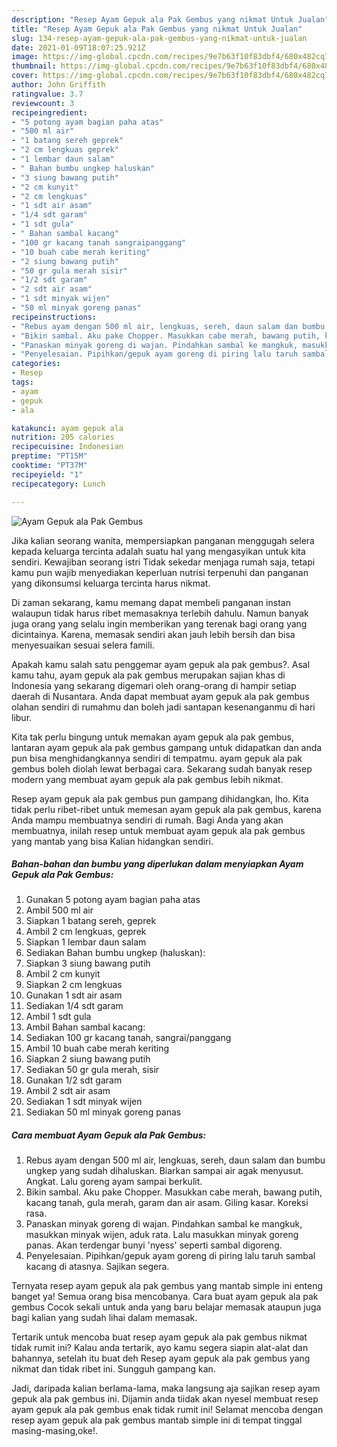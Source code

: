 ```yaml
---
description: "Resep Ayam Gepuk ala Pak Gembus yang nikmat Untuk Jualan"
title: "Resep Ayam Gepuk ala Pak Gembus yang nikmat Untuk Jualan"
slug: 134-resep-ayam-gepuk-ala-pak-gembus-yang-nikmat-untuk-jualan
date: 2021-01-09T18:07:25.921Z
image: https://img-global.cpcdn.com/recipes/9e7b63f10f83dbf4/680x482cq70/ayam-gepuk-ala-pak-gembus-foto-resep-utama.jpg
thumbnail: https://img-global.cpcdn.com/recipes/9e7b63f10f83dbf4/680x482cq70/ayam-gepuk-ala-pak-gembus-foto-resep-utama.jpg
cover: https://img-global.cpcdn.com/recipes/9e7b63f10f83dbf4/680x482cq70/ayam-gepuk-ala-pak-gembus-foto-resep-utama.jpg
author: John Griffith
ratingvalue: 3.7
reviewcount: 3
recipeingredient:
- "5 potong ayam bagian paha atas"
- "500 ml air"
- "1 batang sereh geprek"
- "2 cm lengkuas geprek"
- "1 lembar daun salam"
- " Bahan bumbu ungkep haluskan"
- "3 siung bawang putih"
- "2 cm kunyit"
- "2 cm lengkuas"
- "1 sdt air asam"
- "1/4 sdt garam"
- "1 sdt gula"
- " Bahan sambal kacang"
- "100 gr kacang tanah sangraipanggang"
- "10 buah cabe merah keriting"
- "2 siung bawang putih"
- "50 gr gula merah sisir"
- "1/2 sdt garam"
- "2 sdt air asam"
- "1 sdt minyak wijen"
- "50 ml minyak goreng panas"
recipeinstructions:
- "Rebus ayam dengan 500 ml air, lengkuas, sereh, daun salam dan bumbu ungkep yang sudah dihaluskan. Biarkan sampai air agak menyusut. Angkat. Lalu goreng ayam sampai berkulit."
- "Bikin sambal. Aku pake Chopper. Masukkan cabe merah, bawang putih, kacang tanah, gula merah, garam dan air asam. Giling kasar. Koreksi rasa."
- "Panaskan minyak goreng di wajan. Pindahkan sambal ke mangkuk, masukkan minyak wijen, aduk rata. Lalu masukkan minyak goreng panas. Akan terdengar bunyi &#39;nyess&#39; seperti sambal digoreng."
- "Penyelesaian. Pipihkan/gepuk ayam goreng di piring lalu taruh sambal kacang di atasnya. Sajikan segera."
categories:
- Resep
tags:
- ayam
- gepuk
- ala

katakunci: ayam gepuk ala 
nutrition: 205 calories
recipecuisine: Indonesian
preptime: "PT15M"
cooktime: "PT37M"
recipeyield: "1"
recipecategory: Lunch

---
```



![Ayam Gepuk ala Pak Gembus](https://img-global.cpcdn.com/recipes/9e7b63f10f83dbf4/680x482cq70/ayam-gepuk-ala-pak-gembus-foto-resep-utama.jpg)

Jika kalian seorang wanita, mempersiapkan panganan menggugah selera kepada keluarga tercinta adalah suatu hal yang mengasyikan untuk kita sendiri. Kewajiban seorang istri Tidak sekedar menjaga rumah saja, tetapi kamu pun wajib menyediakan keperluan nutrisi terpenuhi dan panganan yang dikonsumsi keluarga tercinta harus nikmat.

Di zaman  sekarang, kamu memang dapat membeli panganan instan walaupun tidak harus ribet memasaknya terlebih dahulu. Namun banyak juga orang yang selalu ingin memberikan yang terenak bagi orang yang dicintainya. Karena, memasak sendiri akan jauh lebih bersih dan bisa menyesuaikan sesuai selera famili. 



Apakah kamu salah satu penggemar ayam gepuk ala pak gembus?. Asal kamu tahu, ayam gepuk ala pak gembus merupakan sajian khas di Indonesia yang sekarang digemari oleh orang-orang di hampir setiap daerah di Nusantara. Anda dapat membuat ayam gepuk ala pak gembus olahan sendiri di rumahmu dan boleh jadi santapan kesenanganmu di hari libur.

Kita tak perlu bingung untuk memakan ayam gepuk ala pak gembus, lantaran ayam gepuk ala pak gembus gampang untuk didapatkan dan anda pun bisa menghidangkannya sendiri di tempatmu. ayam gepuk ala pak gembus boleh diolah lewat berbagai cara. Sekarang sudah banyak resep modern yang membuat ayam gepuk ala pak gembus lebih nikmat.

Resep ayam gepuk ala pak gembus pun gampang dihidangkan, lho. Kita tidak perlu ribet-ribet untuk memesan ayam gepuk ala pak gembus, karena Anda mampu membuatnya sendiri di rumah. Bagi Anda yang akan membuatnya, inilah resep untuk membuat ayam gepuk ala pak gembus yang mantab yang bisa Kalian hidangkan sendiri.

<!--inarticleads1-->

##### Bahan-bahan dan bumbu yang diperlukan dalam menyiapkan Ayam Gepuk ala Pak Gembus:

1. Gunakan 5 potong ayam bagian paha atas
1. Ambil 500 ml air
1. Siapkan 1 batang sereh, geprek
1. Ambil 2 cm lengkuas, geprek
1. Siapkan 1 lembar daun salam
1. Sediakan  Bahan bumbu ungkep (haluskan):
1. Siapkan 3 siung bawang putih
1. Ambil 2 cm kunyit
1. Siapkan 2 cm lengkuas
1. Gunakan 1 sdt air asam
1. Sediakan 1/4 sdt garam
1. Ambil 1 sdt gula
1. Ambil  Bahan sambal kacang:
1. Sediakan 100 gr kacang tanah, sangrai/panggang
1. Ambil 10 buah cabe merah keriting
1. Siapkan 2 siung bawang putih
1. Sediakan 50 gr gula merah, sisir
1. Gunakan 1/2 sdt garam
1. Ambil 2 sdt air asam
1. Sediakan 1 sdt minyak wijen
1. Sediakan 50 ml minyak goreng panas




<!--inarticleads2-->

##### Cara membuat Ayam Gepuk ala Pak Gembus:

1. Rebus ayam dengan 500 ml air, lengkuas, sereh, daun salam dan bumbu ungkep yang sudah dihaluskan. Biarkan sampai air agak menyusut. Angkat. Lalu goreng ayam sampai berkulit.
1. Bikin sambal. Aku pake Chopper. Masukkan cabe merah, bawang putih, kacang tanah, gula merah, garam dan air asam. Giling kasar. Koreksi rasa.
1. Panaskan minyak goreng di wajan. Pindahkan sambal ke mangkuk, masukkan minyak wijen, aduk rata. Lalu masukkan minyak goreng panas. Akan terdengar bunyi &#39;nyess&#39; seperti sambal digoreng.
1. Penyelesaian. Pipihkan/gepuk ayam goreng di piring lalu taruh sambal kacang di atasnya. Sajikan segera.




Ternyata resep ayam gepuk ala pak gembus yang mantab simple ini enteng banget ya! Semua orang bisa mencobanya. Cara buat ayam gepuk ala pak gembus Cocok sekali untuk anda yang baru belajar memasak ataupun juga bagi kalian yang sudah lihai dalam memasak.

Tertarik untuk mencoba buat resep ayam gepuk ala pak gembus nikmat tidak rumit ini? Kalau anda tertarik, ayo kamu segera siapin alat-alat dan bahannya, setelah itu buat deh Resep ayam gepuk ala pak gembus yang nikmat dan tidak ribet ini. Sungguh gampang kan. 

Jadi, daripada kalian berlama-lama, maka langsung aja sajikan resep ayam gepuk ala pak gembus ini. Dijamin anda tiidak akan nyesel membuat resep ayam gepuk ala pak gembus enak tidak rumit ini! Selamat mencoba dengan resep ayam gepuk ala pak gembus mantab simple ini di tempat tinggal masing-masing,oke!.

